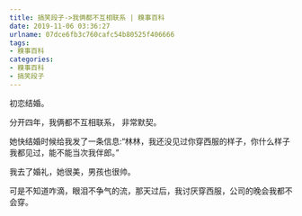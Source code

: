 ```yaml
---
title: 搞笑段子->我俩都不互相联系 | 糗事百科
date: 2019-11-06 03:36:27
urlname: 07dce6fb3c760cafc54b80525f406666
tags: 
- 糗事百科
categories:
- 糗事百科
- 搞笑段子
---
```

初恋结婚。

分开四年，我俩都不互相联系， 非常默契。

她快结婚时候给我发了一条信息:“林林，我还没见过你穿西服的样子，你什么样子我都见过，能不能当次我伴郎。”

我去了婚礼，她很美，男孩也很帅。

可是不知道咋滴，眼泪不争气的流，那天过后，我讨厌穿西服，公司的晚会我都不会穿。


